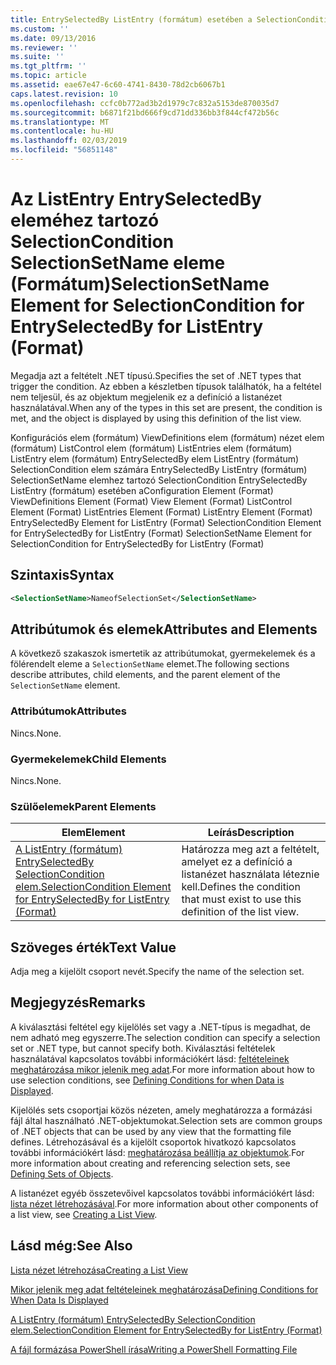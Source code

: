 ```yaml
---
title: EntrySelectedBy ListEntry (formátum) esetében a SelectionCondition SelectionSetName eleme |} A Microsoft Docs
ms.custom: ''
ms.date: 09/13/2016
ms.reviewer: ''
ms.suite: ''
ms.tgt_pltfrm: ''
ms.topic: article
ms.assetid: eae67e47-6c60-4741-8430-78d2cb6067b1
caps.latest.revision: 10
ms.openlocfilehash: ccfc0b772ad3b2d1979c7c832a5153de870035d7
ms.sourcegitcommit: b6871f21bd666f9cd71dd336bb3f844cf472b56c
ms.translationtype: MT
ms.contentlocale: hu-HU
ms.lasthandoff: 02/03/2019
ms.locfileid: "56851148"
---
```

# <a name="selectionsetname-element-for-selectioncondition-for-entryselectedby-for-listentry-format"></a><span data-ttu-id="2d95a-102">Az ListEntry EntrySelectedBy eleméhez tartozó SelectionCondition SelectionSetName eleme (Formátum)</span><span class="sxs-lookup"><span data-stu-id="2d95a-102">SelectionSetName Element for SelectionCondition for EntrySelectedBy for ListEntry (Format)</span></span>

<span data-ttu-id="2d95a-103">Megadja azt a feltételt .NET típusú.</span><span class="sxs-lookup"><span data-stu-id="2d95a-103">Specifies the set of .NET types that trigger the condition.</span></span> <span data-ttu-id="2d95a-104">Az ebben a készletben típusok találhatók, ha a feltétel nem teljesül, és az objektum megjelenik ez a definíció a listanézet használatával.</span><span class="sxs-lookup"><span data-stu-id="2d95a-104">When any of the types in this set are present, the condition is met, and the object is displayed by using this definition of the list view.</span></span>

<span data-ttu-id="2d95a-105">Konfigurációs elem (formátum) ViewDefinitions elem (formátum) nézet elem (formátum) ListControl elem (formátum) ListEntries elem (formátum) ListEntry elem (formátum) EntrySelectedBy elem ListEntry (formátum) SelectionCondition elem számára EntrySelectedBy ListEntry (formátum) SelectionSetName elemhez tartozó SelectionCondition EntrySelectedBy ListEntry (formátum) esetében a</span><span class="sxs-lookup"><span data-stu-id="2d95a-105">Configuration Element (Format) ViewDefinitions Element (Format) View Element (Format) ListControl Element (Format) ListEntries Element (Format) ListEntry Element (Format) EntrySelectedBy Element for ListEntry (Format) SelectionCondition Element for EntrySelectedBy for ListEntry (Format) SelectionSetName Element for SelectionCondition for EntrySelectedBy for ListEntry (Format)</span></span>

## <a name="syntax"></a><span data-ttu-id="2d95a-106">Szintaxis</span><span class="sxs-lookup"><span data-stu-id="2d95a-106">Syntax</span></span>

```xml
<SelectionSetName>NameofSelectionSet</SelectionSetName>
```

## <a name="attributes-and-elements"></a><span data-ttu-id="2d95a-107">Attribútumok és elemek</span><span class="sxs-lookup"><span data-stu-id="2d95a-107">Attributes and Elements</span></span>

<span data-ttu-id="2d95a-108">A következő szakaszok ismertetik az attribútumokat, gyermekelemek és a fölérendelt eleme a `SelectionSetName` elemet.</span><span class="sxs-lookup"><span data-stu-id="2d95a-108">The following sections describe attributes, child elements, and the parent element of the `SelectionSetName` element.</span></span>

### <a name="attributes"></a><span data-ttu-id="2d95a-109">Attribútumok</span><span class="sxs-lookup"><span data-stu-id="2d95a-109">Attributes</span></span>

<span data-ttu-id="2d95a-110">Nincs.</span><span class="sxs-lookup"><span data-stu-id="2d95a-110">None.</span></span>

### <a name="child-elements"></a><span data-ttu-id="2d95a-111">Gyermekelemek</span><span class="sxs-lookup"><span data-stu-id="2d95a-111">Child Elements</span></span>

<span data-ttu-id="2d95a-112">Nincs.</span><span class="sxs-lookup"><span data-stu-id="2d95a-112">None.</span></span>

### <a name="parent-elements"></a><span data-ttu-id="2d95a-113">Szülőelemek</span><span class="sxs-lookup"><span data-stu-id="2d95a-113">Parent Elements</span></span>

|<span data-ttu-id="2d95a-114">Elem</span><span class="sxs-lookup"><span data-stu-id="2d95a-114">Element</span></span>|<span data-ttu-id="2d95a-115">Leírás</span><span class="sxs-lookup"><span data-stu-id="2d95a-115">Description</span></span>|
|-------------|-----------------|
|[<span data-ttu-id="2d95a-116">A ListEntry (formátum) EntrySelectedBy SelectionCondition elem.</span><span class="sxs-lookup"><span data-stu-id="2d95a-116">SelectionCondition Element for EntrySelectedBy for ListEntry (Format)</span></span>](./selectioncondition-element-for-entryselectedby-for-listcontrol-format.md)|<span data-ttu-id="2d95a-117">Határozza meg azt a feltételt, amelyet ez a definíció a listanézet használata léteznie kell.</span><span class="sxs-lookup"><span data-stu-id="2d95a-117">Defines the condition that must exist to use this definition of the list view.</span></span>|

## <a name="text-value"></a><span data-ttu-id="2d95a-118">Szöveges érték</span><span class="sxs-lookup"><span data-stu-id="2d95a-118">Text Value</span></span>

<span data-ttu-id="2d95a-119">Adja meg a kijelölt csoport nevét.</span><span class="sxs-lookup"><span data-stu-id="2d95a-119">Specify the name of the selection set.</span></span>

## <a name="remarks"></a><span data-ttu-id="2d95a-120">Megjegyzés</span><span class="sxs-lookup"><span data-stu-id="2d95a-120">Remarks</span></span>

<span data-ttu-id="2d95a-121">A kiválasztási feltétel egy kijelölés set vagy a .NET-típus is megadhat, de nem adható meg egyszerre.</span><span class="sxs-lookup"><span data-stu-id="2d95a-121">The selection condition can specify a selection set or .NET type, but cannot specify both.</span></span> <span data-ttu-id="2d95a-122">Kiválasztási feltételek használatával kapcsolatos további információkért lásd: [feltételeinek meghatározása mikor jelenik meg adat](./defining-conditions-for-displaying-data.md).</span><span class="sxs-lookup"><span data-stu-id="2d95a-122">For more information about how to use selection conditions, see [Defining Conditions for when Data is Displayed](./defining-conditions-for-displaying-data.md).</span></span>

<span data-ttu-id="2d95a-123">Kijelölés sets csoportjai közös nézeten, amely meghatározza a formázási fájl által használható .NET-objektumokat.</span><span class="sxs-lookup"><span data-stu-id="2d95a-123">Selection sets are common groups of .NET objects that can be used by any view that the formatting file defines.</span></span> <span data-ttu-id="2d95a-124">Létrehozásával és a kijelölt csoportok hivatkozó kapcsolatos további információkért lásd: [meghatározása beállítja az objektumok](./defining-selection-sets.md).</span><span class="sxs-lookup"><span data-stu-id="2d95a-124">For more information about creating and referencing selection sets, see [Defining Sets of Objects](./defining-selection-sets.md).</span></span>

<span data-ttu-id="2d95a-125">A listanézet egyéb összetevőivel kapcsolatos további információkért lásd: [lista nézet létrehozásával](./creating-a-list-view.md).</span><span class="sxs-lookup"><span data-stu-id="2d95a-125">For more information about other components of a list view, see [Creating a List View](./creating-a-list-view.md).</span></span>

## <a name="see-also"></a><span data-ttu-id="2d95a-126">Lásd még:</span><span class="sxs-lookup"><span data-stu-id="2d95a-126">See Also</span></span>

[<span data-ttu-id="2d95a-127">Lista nézet létrehozása</span><span class="sxs-lookup"><span data-stu-id="2d95a-127">Creating a List View</span></span>](./creating-a-list-view.md)

[<span data-ttu-id="2d95a-128">Mikor jelenik meg adat feltételeinek meghatározása</span><span class="sxs-lookup"><span data-stu-id="2d95a-128">Defining Conditions for When Data Is Displayed</span></span>](./defining-conditions-for-displaying-data.md)

[<span data-ttu-id="2d95a-129">A ListEntry (formátum) EntrySelectedBy SelectionCondition elem.</span><span class="sxs-lookup"><span data-stu-id="2d95a-129">SelectionCondition Element for EntrySelectedBy for ListEntry (Format)</span></span>](./selectioncondition-element-for-entryselectedby-for-listcontrol-format.md)

[<span data-ttu-id="2d95a-130">A fájl formázása PowerShell írása</span><span class="sxs-lookup"><span data-stu-id="2d95a-130">Writing a PowerShell Formatting File</span></span>](./writing-a-powershell-formatting-file.md)
